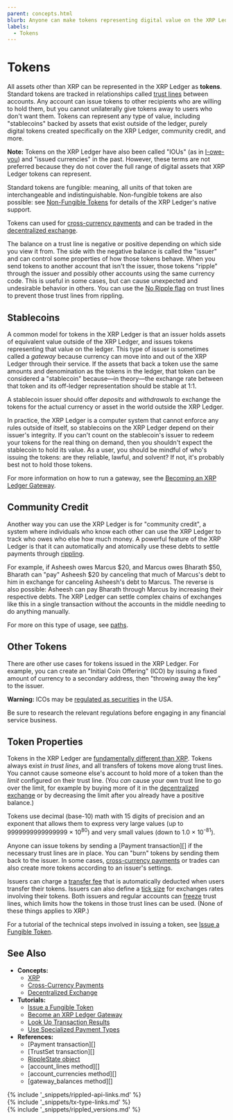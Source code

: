 ```yaml
---
parent: concepts.html
blurb: Anyone can make tokens representing digital value on the XRP Ledger.
labels:
  - Tokens
---
```

# Tokens

All assets other than XRP can be represented in the XRP Ledger as **tokens**. Standard tokens are tracked in relationships called [trust lines](trust-lines-and-issuing.html) between accounts. Any account can issue tokens to other recipients who are willing to hold them, but you cannot unilaterally give tokens away to users who don't want them. Tokens can represent any type of value, including "stablecoins" backed by assets that exist outside of the ledger, purely digital tokens created specifically on the XRP Ledger, community credit, and more.

**Note:** Tokens on the XRP Ledger have also been called "IOUs" (as in [I-owe-you](https://en.wikipedia.org/wiki/IOU)) and "issued currencies" in the past. However, these terms are not preferred because they do not cover the full range of digital assets that XRP Ledger tokens can represent. <!-- STYLE_OVERRIDE: ious -->

Standard tokens are fungible: meaning, all units of that token are interchangeable and indistinguishable. Non-fungible tokens are also possible: see [Non-Fungible Tokens](non-fungible-tokens.html) for details of the XRP Ledger's native support.

Tokens can used for [cross-currency payments](cross-currency-payments.html) and can be traded in the [decentralized exchange](decentralized-exchange.html).

The balance on a trust line is negative or positive depending on which side you view it from. The side with the negative balance is called the "issuer" and can control some properties of how those tokens behave. When you send tokens to another account that isn't the issuer, those tokens "ripple" through the issuer and possibly other accounts using the same currency code. This is useful in some cases, but can cause unexpected and undesirable behavior in others. You can use the [No Ripple flag](rippling.html) on trust lines to prevent those trust lines from rippling.


## Stablecoins

A common model for tokens in the XRP Ledger is that an issuer holds assets of equivalent value outside of the XRP Ledger, and issues tokens representing that value on the ledger. This type of issuer is sometimes called a _gateway_ because currency can move into and out of the XRP Ledger through their service. If the assets that back a token use the same amounts and denomination as the tokens in the ledger, that token can be considered a "stablecoin" because—in theory—the exchange rate between that token and its off-ledger representation should be stable at 1:1.

A stablecoin issuer should offer _deposits_ and _withdrawals_ to exchange the tokens for the actual currency or asset in the world outside the XRP Ledger.

In practice, the XRP Ledger is a computer system that cannot enforce any rules outside of itself, so stablecoins on the XRP Ledger depend on their issuer's integrity. If you can't count on the stablecoin's issuer to redeem your tokens for the real thing on demand, then you shouldn't expect the stablecoin to hold its value. As a user, you should be mindful of who's issuing the tokens: are they reliable, lawful, and solvent? If not, it's probably best not to hold those tokens.

For more information on how to run a gateway, see the [Becoming an XRP Ledger Gateway](become-an-xrp-ledger-gateway.html).


## Community Credit

Another way you can use the XRP Ledger is for "community credit", a system where individuals who know each other can use the XRP Ledger to track who owes who else how much money. A powerful feature of the XRP Ledger is that it can automatically and atomically use these debts to settle payments through [rippling](rippling.html).

For example, if Asheesh owes Marcus $20, and Marcus owes Bharath $50, Bharath can "pay" Asheesh $20 by canceling that much of Marcus's debt to him in exchange for canceling Asheesh's debt to Marcus. The reverse is also possible: Asheesh can pay Bharath through Marcus by increasing their respective debts. The XRP Ledger can settle complex chains of exchanges like this in a single transaction without the accounts in the middle needing to do anything manually.

For more on this type of usage, see [paths](paths.html). <!--{# TODO: It would be nice to be able to link to a page with more illustrative examples of community credit. #}-->


## Other Tokens

There are other use cases for tokens issued in the XRP Ledger. For example, you can create an "Initial Coin Offering" (ICO) by issuing a fixed amount of currency to a secondary address, then "throwing away the key" to the issuer.

**Warning:** ICOs may be [regulated as securities](https://www.sec.gov/oiea/investor-alerts-and-bulletins/ib_coinofferings) in the USA. <!-- SPELLING_IGNORE: ico, icos -->

Be sure to research the relevant regulations before engaging in any financial service business.


## Token Properties

Tokens in the XRP Ledger are [fundamentally different than XRP](currency-formats.html#comparison). Tokens always exist _in trust lines_, and all transfers of tokens move along trust lines. You cannot cause someone else's account to hold more of a token than the _limit_ configured on their trust line. (You _can_ cause your own trust line to go over the limit, for example by buying more of it in the [decentralized exchange](decentralized-exchange.html) or by decreasing the limit after you already have a positive balance.)

Tokens use decimal (base-10) math with 15 digits of precision and an exponent that allows them to express very large values (up to 9999999999999999 × 10<sup>80</sup>) and very small values (down to 1.0 × 10<sup>-81</sup>).

Anyone can issue tokens by sending a [Payment transaction][] if the necessary trust lines are in place. You can "burn" tokens by sending them back to the issuer. In some cases, [cross-currency payments](cross-currency-payments.html) or trades can also create more tokens according to an issuer's settings.

Issuers can charge a [transfer fee](transfer-fees.html) that is automatically deducted when users transfer their tokens. Issuers can also define a [tick size](ticksize.html) for exchanges rates involving their tokens. Both issuers and regular accounts can [freeze](freezes.html) trust lines, which limits how the tokens in those trust lines can be used. (None of these things applies to XRP.)

For a tutorial of the technical steps involved in issuing a token, see [Issue a Fungible Token](issue-a-fungible-token.html).


## See Also

- **Concepts:**
    - [XRP](xrp.html)
    - [Cross-Currency Payments](cross-currency-payments.html)
    - [Decentralized Exchange](decentralized-exchange.html)
- **Tutorials:**
    - [Issue a Fungible Token](issue-a-fungible-token.html)
    - [Become an XRP Ledger Gateway](become-an-xrp-ledger-gateway.html)
    - [Look Up Transaction Results](look-up-transaction-results.html)
    - [Use Specialized Payment Types](use-specialized-payment-types.html)
- **References:**
    - [Payment transaction][]
    - [TrustSet transaction][]
    - [RippleState object](ripplestate.html)
    - [account_lines method][]
    - [account_currencies method][]
    - [gateway_balances method][]

<!--{# common link defs #}-->
{% include '_snippets/rippled-api-links.md' %}			
{% include '_snippets/tx-type-links.md' %}			
{% include '_snippets/rippled_versions.md' %}

